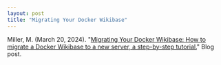 ```yaml
---
layout: post
title: "Migrating Your Docker Wikibase"
---
```

Miller, M. (March 20, 2024). "[Migrating Your Docker Wikibase: How to migrate a Docker Wikibase to a new server, a step-by-step tutorial.]([url](https://thisismattmiller.com/post/migrating-your-docker-wikibase/))" Blog post.
